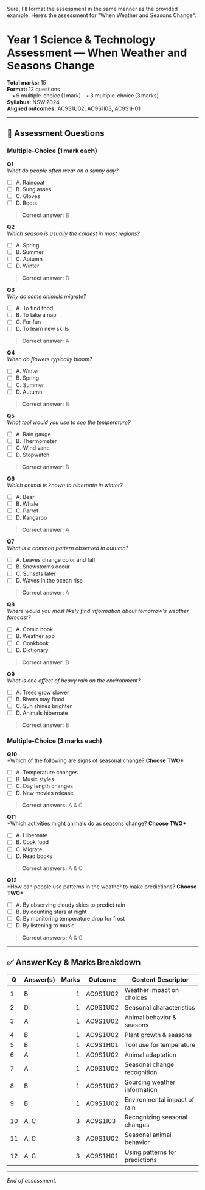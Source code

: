 Sure, I'll format the assessment in the same manner as the provided example. Here’s the assessment for "When Weather and Seasons Change":

# Year 1 Science & Technology Assessment — **When Weather and Seasons Change**

**Total marks:** 15  
**Format:** 12 questions  
 • 9 multiple-choice (1 mark) • 3 multiple-choice (3 marks)  
**Syllabus:** NSW 2024  
**Aligned outcomes:** AC9S1U02, AC9S1I03, AC9S1H01

---

## 🔢 Assessment Questions

### Multiple-Choice (1 mark each)

**Q1**  
_What do people often wear on a sunny day?_

- [ ] A. Raincoat
- [ ] B. Sunglasses
- [ ] C. Gloves
- [ ] D. Boots

> **Correct answer:** B

**Q2**  
_Which season is usually the coldest in most regions?_

- [ ] A. Spring
- [ ] B. Summer
- [ ] C. Autumn
- [ ] D. Winter

> **Correct answer:** D

**Q3**  
_Why do some animals migrate?_

- [ ] A. To find food
- [ ] B. To take a nap
- [ ] C. For fun
- [ ] D. To learn new skills

> **Correct answer:** A

**Q4**  
_When do flowers typically bloom?_

- [ ] A. Winter
- [ ] B. Spring
- [ ] C. Summer
- [ ] D. Autumn

> **Correct answer:** B

**Q5**  
_What tool would you use to see the temperature?_

- [ ] A. Rain gauge
- [ ] B. Thermometer
- [ ] C. Wind vane
- [ ] D. Stopwatch

> **Correct answer:** B

**Q6**  
_Which animal is known to hibernate in winter?_

- [ ] A. Bear
- [ ] B. Whale
- [ ] C. Parrot
- [ ] D. Kangaroo

> **Correct answer:** A

**Q7**  
_What is a common pattern observed in autumn?_

- [ ] A. Leaves change color and fall
- [ ] B. Snowstorms occur
- [ ] C. Sunsets later
- [ ] D. Waves in the ocean rise

> **Correct answer:** A

**Q8**  
_Where would you most likely find information about tomorrow's weather forecast?_

- [ ] A. Comic book
- [ ] B. Weather app
- [ ] C. Cookbook
- [ ] D. Dictionary

> **Correct answer:** B

**Q9**  
_What is one effect of heavy rain on the environment?_

- [ ] A. Trees grow slower
- [ ] B. Rivers may flood
- [ ] C. Sun shines brighter
- [ ] D. Animals hibernate

> **Correct answer:** B

### Multiple-Choice (3 marks each)

**Q10**  
\*Which of the following are signs of seasonal change? **Choose TWO\***

- [ ] A. Temperature changes
- [ ] B. Music styles
- [ ] C. Day length changes
- [ ] D. New movies release

> **Correct answers:** A & C

**Q11**  
\*Which activities might animals do as seasons change? **Choose TWO\***

- [ ] A. Hibernate
- [ ] B. Cook food
- [ ] C. Migrate
- [ ] D. Read books

> **Correct answers:** A & C

**Q12**  
\*How can people use patterns in the weather to make predictions? **Choose TWO\***

- [ ] A. By observing cloudy skies to predict rain
- [ ] B. By counting stars at night
- [ ] C. By monitoring temperature drop for frost
- [ ] D. By listening to music

> **Correct answers:** A & C

---

## ✅ Answer Key & Marks Breakdown

| Q   | Answer(s)              | Marks | Outcome    | Content Descriptor             |
| --- | ---------------------- | ----: | ---------- | ------------------------------ |
| 1   | B                      |     1 | AC9S1U02   | Weather impact on choices      |
| 2   | D                      |     1 | AC9S1U02   | Seasonal characteristics       |
| 3   | A                      |     1 | AC9S1U02   | Animal behavior & seasons      |
| 4   | B                      |     1 | AC9S1U02   | Plant growth & seasons         |
| 5   | B                      |     1 | AC9S1H01   | Tool use for temperature       |
| 6   | A                      |     1 | AC9S1U02   | Animal adaptation              |
| 7   | A                      |     1 | AC9S1U02   | Seasonal change recognition    |
| 8   | B                      |     1 | AC9S1U02   | Sourcing weather information   |
| 9   | B                      |     1 | AC9S1U02   | Environmental impact of rain   |
| 10  | A, C                   |     3 | AC9S1I03   | Recognizing seasonal changes   |
| 11  | A, C                   |     3 | AC9S1U02   | Seasonal animal behavior       |
| 12  | A, C                   |     3 | AC9S1H01   | Using patterns for predictions |

---

_End of assessment._